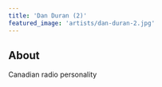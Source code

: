 ```yaml
---
title: 'Dan Duran (2)'
featured_image: 'artists/dan-duran-2.jpg'
---
```


## About

Canadian radio personality
